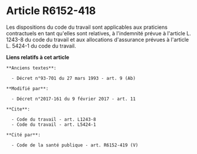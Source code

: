 # Article R6152-418

Les dispositions du code du travail sont applicables aux praticiens contractuels en tant qu'elles sont relatives, à
l'indemnité prévue à l'article L. 1243-8 du code du travail et aux allocations d'assurance prévues à l'article L. 5424-1 du
code du travail.

**Liens relatifs à cet article**

	**Anciens textes**:

	  - Décret n°93-701 du 27 mars 1993 - art. 9 (Ab)

	**Modifié par**:

	  - Décret n°2017-161 du 9 février 2017 - art. 11

	**Cite**:

	  - Code du travail - art. L1243-8
	  - Code du travail - art. L5424-1

	**Cité par**:

	  - Code de la santé publique - art. R6152-419 (V)
